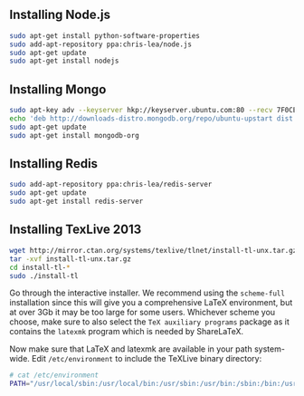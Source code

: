 ## Installing Node.js

```sh
sudo apt-get install python-software-properties
sudo add-apt-repository ppa:chris-lea/node.js
sudo apt-get update
sudo apt-get install nodejs
```

## Installing Mongo

```sh
sudo apt-key adv --keyserver hkp://keyserver.ubuntu.com:80 --recv 7F0CEB10
echo 'deb http://downloads-distro.mongodb.org/repo/ubuntu-upstart dist 10gen' | sudo tee /etc/apt/sources.list.d/mongodb.list
sudo apt-get update
sudo apt-get install mongodb-org
```

## Installing Redis

```sh
sudo add-apt-repository ppa:chris-lea/redis-server
sudo apt-get update
sudo apt-get install redis-server
```

## Installing TexLive 2013

```sh
wget http://mirror.ctan.org/systems/texlive/tlnet/install-tl-unx.tar.gz
tar -xvf install-tl-unx.tar.gz
cd install-tl-*
sudo ./install-tl
```

Go through the interactive installer. We recommend using the `scheme-full` installation since this will give you a comprehensive LaTeX environment, but at over 3Gb it may be too large for some users. Whichever scheme you choose, make sure to also select the `TeX auxiliary programs` package as it contains the `latexmk` program which is needed by ShareLaTeX. 

Now make sure that LaTeX and latexmk are available in your path system-wide. Edit `/etc/environment` to include the TeXLive binary directory:

```sh
# cat /etc/environment 
PATH="/usr/local/sbin:/usr/local/bin:/usr/sbin:/usr/bin:/sbin:/bin:/usr/games:/usr/local/texlive/2013/bin/x86_64-linux/"
```
